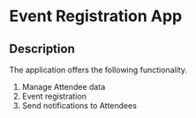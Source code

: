 # Event Registration App

## Description

The application offers the following functionality.

1. Manage Attendee data
2. Event registration
3. Send notifications to Attendees

